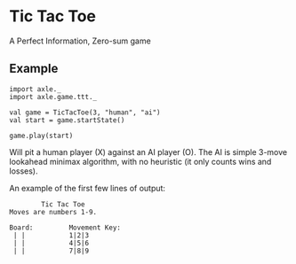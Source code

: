 Tic Tac Toe
===========

A Perfect Information, Zero-sum game

Example
-------

```
import axle._
import axle.game.ttt._

val game = TicTacToe(3, "human", "ai")
val start = game.startState()

game.play(start)
```

Will pit a human player (X) against an AI player (O).  The AI is simple 3-move lookahead minimax algorithm, with no heuristic (it only counts wins and losses).

An example of the first few lines of output:

```
        Tic Tac Toe
Moves are numbers 1-9.

Board:         Movement Key:
 | |           1|2|3
 | |           4|5|6
 | |           7|8|9
```

